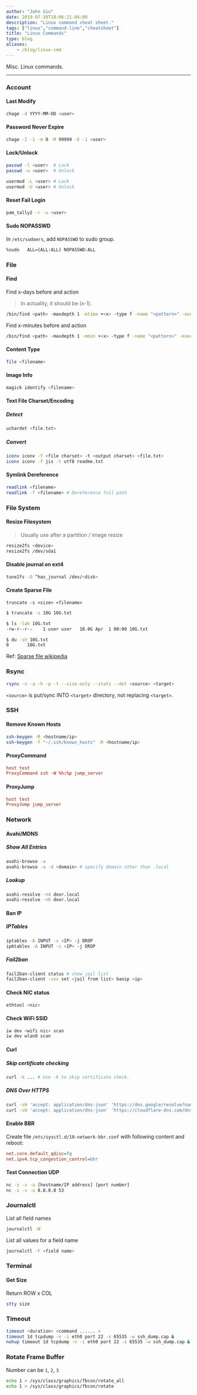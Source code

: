 ```yaml
---
author: "John Siu"
date: 2019-07-30T18:06:21-04:00
description: "Linux command cheat sheet."
tags: ["linux","command-line","cheatsheet"]
title: "Linux Commands"
type: blog
aliases:
    - /blog/linux-cmd
---
```

Misc. Linux commands.
<!--more-->

---

### Account
#### Last Modify
```sh
chage -d YYYY-MM-DD <user>
```
#### Password Never Expire
```sh
chage -I -1 -m 0 -M 99999 -E -1 <user>
```
#### Lock/Unlock
```sh
passwd -l <user>  # Lock
passwd -u <user>  # Unlock

usermod -L <user> # Lock
usermod -U <user> # Unlock
```
#### Reset Fail Login
```sh
pam_tally2 -r -u <user>
```
#### Sudo NOPASSWD
In `/etc/sudoers`, add `NOPASSWD` to sudo group.
```sh
%sudo   ALL=(ALL:ALL) NOPASSWD:ALL
```

### File
#### Find
Find x-days before and action
> In actuality, it should be (x-1).
```sh
/bin/find <path> -maxdepth 1 -mtime +<x> -type f -name "<pattern>" -exec rm -f {} \;
```
Find x-minutes before and action
```sh
/bin/find <path> -maxdepth 1 -mmin +<x> -type f -name "<pattern>" -exec rm -f {} \;
```
#### Content Type
```sh
file <filename>
```
#### Image Info
```sh
magick identify <filename>
```
#### Text File Charset/Encoding
##### Detect
```sh
uchardet <file.txt>
```
##### Convert
```sh
iconv iconv -f <file charset> -t <output charset> <file.txt>
iconv iconv -f jis -t utf8 readme.txt
```
#### Symlink Dereference
```sh
readlink <filename>
readlink -f <filename> # Dereference full path
```

### File System
#### Resize Filesystem
> Usually use after a partition / image resize
```sh
resize2fs <device>
resize2fs /dev/sda1
```
#### Disable journal on ext4
```sh
tune2fs -O ^has_journal /dev/<disk>
```
#### Create Sparse File
`truncate -s <size> <filename>`
```sh
$ truncate -s 10G 10G.txt

$ ls -lah 10G.txt
-rw-r--r--    1 user user   10.0G Apr  1 00:00 10G.txt

$ du -sh 10G.txt
0       10G.txt
```
Ref: [Sparse file wikipedia](//wiki.archlinux.org/index.php/Sparse_file)

### Rsync
```sh
rsync -v -a -h -p -t --size-only --stats --del <source> <target>
```
`<source>` is put/sync INTO `<target>` directory, not replacing `<target>`.

### SSH
#### Remove Known Hosts
```sh
ssh-keygen -R <hostname/ip>
ssh-keygen -f "~/.ssh/known_hosts" -R <hostname/ip>
```
#### ProxyCommand
```conf
host test
ProxyCommand ssh -W %h:%p jump_server
```
#### ProxyJump
```conf
host test
ProxyJump jump_server
```

### Network
#### Avahi/MDNS
##### Show All Entries
```sh
avahi-browse -a
avahi-browse -a -d <domain> # specify domain other than .local
```
##### Lookup
```sh
avahi-resolve -n4 door.local
avahi-resolve -n6 door.local
```
#### Ban IP
##### IPTables
```sh
iptables -A INPUT -s <IP> -j DROP
ip6tables -A INPUT -s <IP> -j DROP
```
##### Fail2ban
```sh
fail2ban-client status # show jail list
fail2ban-client -vvv set <jail from list> banip <ip>
```
#### Check NIC status
```sh
ethtool <nic>
```
#### Check WiFi SSID
```sh
iw dev <wifi nic> scan
iw dev wlan0 scan
```
#### Curl
##### Skip certificate checking
```sh
curl -k ... # Use -k to skip certificate check.
```
##### DNS Over HTTPS
```sh
curl -sH 'accept: application/dns-json' 'https://dns.google/resolve?name=google.com' | jq .
curl -sH 'accept: application/dns-json' 'https://cloudflare-dns.com/dns-query?name=google.com' | jq .
```
#### Enable BBR
Create file `/etc/sysctl.d/10-network-bbr.conf` with following content and reboot:
```ini
net.core.default_qdisc=fq
net.ipv4.tcp_congestion_control=bbr
```
#### Test Connection UDP
```sh
nc -z -v -u [hostname/IP address] [port number]
nc -z -v -u 8.8.8.8 53
```

### Journalctl
List all field names
```sh
journalctl -N
```
List all values for a field name
```sh
journalctl -F <field name>
```

### Terminal

#### Get Size
Return ROW x COL
```sh
stty size
```

### Timeout
```sh
timeout <duration> <command ...... >
timeout 1d tcpdump -n -i eth0 port 22 -s 65535 -w ssh_dump.cap &
nohup timeout 1d tcpdump -n -i eth0 port 22 -s 65535 -w ssh_dump.cap &
```

### Rotate Frame Buffer
Number can be `1`, `2`, `3`
```sh
echo 1 > /sys/class/graphics/fbcon/rotate_all
echo 1 > /sys/class/graphics/fbcon/rotate
```
